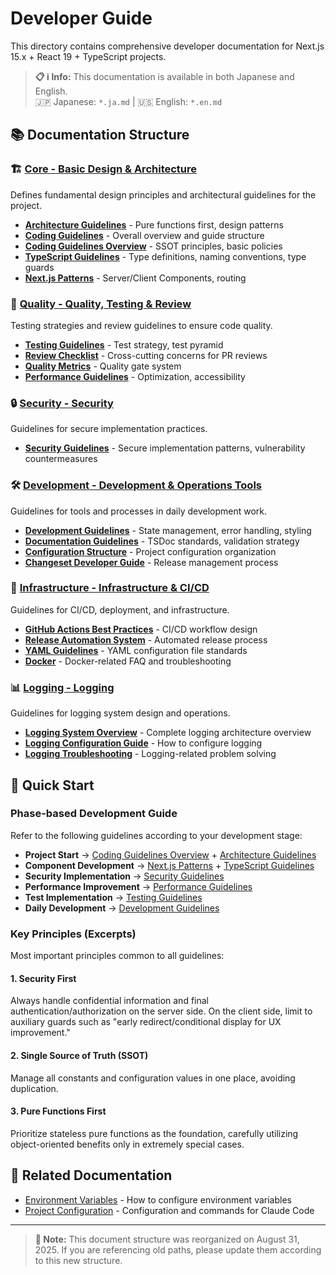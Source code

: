 # Developer Guide

This directory contains comprehensive developer documentation for Next.js 15.x + React 19 + TypeScript projects.

> **📋 ℹ️ Info:** This documentation is available in both Japanese and English.  
> 🇯🇵 Japanese: `*.ja.md` | 🇺🇸 English: `*.en.md`

## 📚 Documentation Structure

### 🏗️ [Core - Basic Design & Architecture](./core/)

Defines fundamental design principles and architectural guidelines for the project.

- **[Architecture Guidelines](./core/architecture-guidelines.en.md)** - Pure functions first, design patterns
- **[Coding Guidelines](./core/coding-guidelines.en.md)** - Overall overview and guide structure
- **[Coding Guidelines Overview](./core/coding-guidelines-overview.en.md)** - SSOT principles, basic policies
- **[TypeScript Guidelines](./core/typescript-guidelines.en.md)** - Type definitions, naming conventions, type guards
- **[Next.js Patterns](./core/nextjs-patterns.en.md)** - Server/Client Components, routing

### 🎯 [Quality - Quality, Testing & Review](./quality/)

Testing strategies and review guidelines to ensure code quality.

- **[Testing Guidelines](./quality/testing-guidelines.en.md)** - Test strategy, test pyramid
- **[Review Checklist](./quality/review-checklist.en.md)** - Cross-cutting concerns for PR reviews
- **[Quality Metrics](./quality/quality-metrics-architecture.en.md)** - Quality gate system
- **[Performance Guidelines](./quality/performance-guidelines.en.md)** - Optimization, accessibility

### 🔒 [Security - Security](./security/)

Guidelines for secure implementation practices.

- **[Security Guidelines](./security/security-guidelines.en.md)** - Secure implementation patterns, vulnerability countermeasures

### 🛠️ [Development - Development & Operations Tools](./development/)

Guidelines for tools and processes in daily development work.

- **[Development Guidelines](./development/development-guidelines.en.md)** - State management, error handling, styling
- **[Documentation Guidelines](./development/documentation-guidelines.en.md)** - TSDoc standards, validation strategy
- **[Configuration Structure](./development/configuration-structure.en.md)** - Project configuration organization
- **[Changeset Developer Guide](./development/changeset-developer-guide.en.md)** - Release management process

### 🚀 [Infrastructure - Infrastructure & CI/CD](./infrastructure/)

Guidelines for CI/CD, deployment, and infrastructure.

- **[GitHub Actions Best Practices](./infrastructure/github-actions-best-practices.en.md)** - CI/CD workflow design
- **[Release Automation System](./infrastructure/release-automation-system.en.md)** - Automated release process
- **[YAML Guidelines](./infrastructure/yaml-guidelines.en.md)** - YAML configuration file standards
- **[Docker](./infrastructure/docker/)** - Docker-related FAQ and troubleshooting

### 📊 [Logging - Logging](./logging/)

Guidelines for logging system design and operations.

- **[Logging System Overview](./logging/logging-system-overview.en.md)** - Complete logging architecture overview
- **[Logging Configuration Guide](./logging/logging-configuration-guide.en.md)** - How to configure logging
- **[Logging Troubleshooting](./logging/logging-troubleshooting-guide.en.md)** - Logging-related problem solving

## 🚀 Quick Start

### Phase-based Development Guide

Refer to the following guidelines according to your development stage:

- **Project Start** → [Coding Guidelines Overview](./core/coding-guidelines-overview.en.md) + [Architecture Guidelines](./core/architecture-guidelines.en.md)
- **Component Development** → [Next.js Patterns](./core/nextjs-patterns.en.md) + [TypeScript Guidelines](./core/typescript-guidelines.en.md)
- **Security Implementation** → [Security Guidelines](./security/security-guidelines.en.md)
- **Performance Improvement** → [Performance Guidelines](./quality/performance-guidelines.en.md)
- **Test Implementation** → [Testing Guidelines](./quality/testing-guidelines.en.md)
- **Daily Development** → [Development Guidelines](./development/development-guidelines.en.md)

### Key Principles (Excerpts)

Most important principles common to all guidelines:

#### 1. Security First

Always handle confidential information and final authentication/authorization on the server side. On the client side, limit to auxiliary guards such as "early redirect/conditional display for UX improvement."

#### 2. Single Source of Truth (SSOT)

Manage all constants and configuration values in one place, avoiding duplication.

#### 3. Pure Functions First

Prioritize stateless pure functions as the foundation, carefully utilizing object-oriented benefits only in extremely special cases.

## 📖 Related Documentation

- [Environment Variables](../environment-variables.md) - How to configure environment variables
- [Project Configuration](../../CLAUDE.md) - Configuration and commands for Claude Code

---

> **📝 Note:** This document structure was reorganized on August 31, 2025. If you are referencing old paths, please update them according to this new structure.

